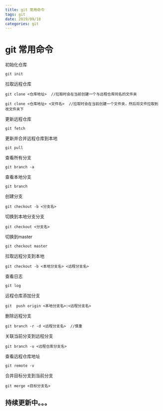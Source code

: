 ```yaml
---
title: git 常用命令
tags: git
date: 2019/09/18
categories: git
---
```


# git 常用命令

初始化仓库

    git init

拉取远程仓库

    git clone <仓库地址>  //拉取时会在当前创建一个与远程仓库同名的文件夹

    git clone <仓库地址> <文件名>  //拉取时会在当前创建一个文件夹，然后将文件拉取到改文件夹下

更新远程仓库

    git fetch

更新并合并远程仓库到本地

    git pull

查看所有分支

    git branch -a

查看本地分支

    git branch

创建分支

    git checkout -b <分支名>

切换到本地分支分支

    git checkout <分支名>

切换到master

    git checkout master

拉取远程分支到本地

    git checkout -b <本地分支名> <远程分支名>

查看日志

    git log

远程仓库添加分支

    git  push origin <本地分支名>:<远程分支名>

删除远程分支

    git branch -r -d <远程分支名>  //慎重

关联当前分支到远程分支

    git branch -u <远程仓库分支名>

查看远程仓库地址

    git remote -v

合并目标分支到当前分支

    git merge <目标分支名>






## 持续更新中。。。